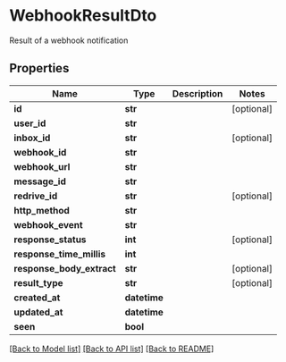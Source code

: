 # WebhookResultDto

Result of a webhook notification
## Properties
Name | Type | Description | Notes
------------ | ------------- | ------------- | -------------
**id** | **str** |  | [optional] 
**user_id** | **str** |  | 
**inbox_id** | **str** |  | [optional] 
**webhook_id** | **str** |  | 
**webhook_url** | **str** |  | 
**message_id** | **str** |  | 
**redrive_id** | **str** |  | [optional] 
**http_method** | **str** |  | 
**webhook_event** | **str** |  | 
**response_status** | **int** |  | [optional] 
**response_time_millis** | **int** |  | 
**response_body_extract** | **str** |  | [optional] 
**result_type** | **str** |  | [optional] 
**created_at** | **datetime** |  | 
**updated_at** | **datetime** |  | 
**seen** | **bool** |  | 

[[Back to Model list]](../README#documentation-for-models) [[Back to API list]](../README#documentation-for-api-endpoints) [[Back to README]](../README)



